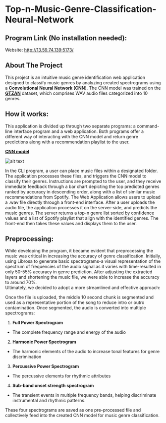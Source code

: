
# Top-n-Music-Genre-Classification-Neural-Network

## Program Link (No installation needed):

 Website: http://13.59.74.139:5173/


## About The Project

This project is an intuitive music genre identification web application designed to classify music genres by analyzing created spectrograms using a **Convolutional Neural Network (CNN**).  The CNN model was trained on the [**GTZAN**](https://www.kaggle.com/datasets/andradaolteanu/gtzan-dataset-music-genre-classification) dataset, which comprises WAV audio files categorized into 10 genres. 

## How it works:

This application is divided up through two separate programs: a command-line interface program and a web application.  Both programs offer a different way of interacting with the CNN model and return genre predictions along with a recommendation playlist to the user.

[**CNN model**](https://www.geeksforgeeks.org/introduction-convolution-neural-network/)

![alt text](https://media.geeksforgeeks.org/wp-content/uploads/20231218174301/max.png)

In the CLI program, a user can place music files within a designated folder.  The application processes these files, and triggers the CNN model to classify their genres.  Instructions are prompted to the user, and they receive immediate feedback through a bar chart depicting the top predicted genres ranked by accuracy in descending order, along with a list of similar music recommendations from Spotify.
The Web Application allows users to upload a .wav file directly through a front-end interface.  After a user uploads the audio file, the application processes it on the server-side, and predicts the music genres.  The server returns a top-n genre list sorted by confidence values and a list of Spotify playlist that align with the identified genres.  The front-end then takes these values and displays them to the user.

## Preprocessing:

While developing the program, it became evident that preprocessing the music was critical in increasing the accuracy of genre classification.  Initially, using Librosa to generate basic spectrograms-a visual representation of the spectrum of frequencies of the audio signal as it varies with time-resulted in only 50-55% accuracy in genre prediction.  After adjusting the extracted layers and shortening the music file, we were able to increase the accuracy to around 70%.   
Ultimately, we decided to adopt a more streamlined and effective approach:

Once the file is uploaded, the middle 10 second chunk is segmented and used as a representative portion of the song to reduce intro or outro contamination.  Once segmented, the audio is converted into multiple spectrograms:
1. **Full Power Spectrogram**
- The complete frequency range and energy of the audio
2. **Harmonic Power Spectrogram**
- The harmonic elements of the audio to increase tonal features for genre discrimination
3. **Percussive Power Spectrogram**
- The percussive elements for rhythmic attributes
4. **Sub-band onset strength spectrogram**
- The transient events in multiple frequency bands, helping discriminate instrumental and rhythmic patterns.

These four spectrograms are saved as one pre-processed file and collectively feed into the created CNN model for music genre classification.
